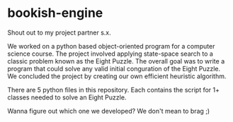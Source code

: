 # bookish-engine
Shout out to my project partner s.x.

We worked on a python based object-oriented program for a computer science course. 
The  project  involved  applying  state-space  search  to  a  classic  problem  known  as  the  Eight Puzzle.
The overall goal was to write a program that could  solve  any  valid  initial  conguration  of  the Eight  Puzzle.
We concluded the project by creating our own efficient heuristic algorithm.

There are 5 python files in this repository. Each contains the script for 1+ classes needed to solve an Eight Puzzle.

Wanna figure out which one we developed? We don't mean to brag ;)
